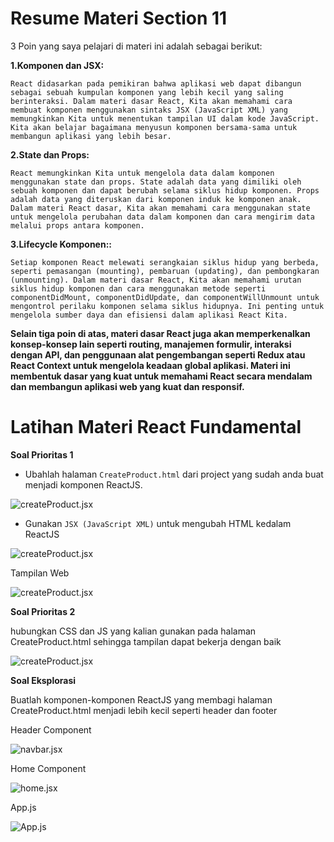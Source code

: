 # Resume Materi Section 11

3 Poin yang saya pelajari di materi ini adalah sebagai berikut: 


**1.Komponen dan JSX:**

    React didasarkan pada pemikiran bahwa aplikasi web dapat dibangun sebagai sebuah kumpulan komponen yang lebih kecil yang saling berinteraksi. Dalam materi dasar React, Kita akan memahami cara membuat komponen menggunakan sintaks JSX (JavaScript XML) yang memungkinkan Kita untuk menentukan tampilan UI dalam kode JavaScript. Kita akan belajar bagaimana menyusun komponen bersama-sama untuk membangun aplikasi yang lebih besar.
    
**2.State dan Props:**

    React memungkinkan Kita untuk mengelola data dalam komponen menggunakan state dan props. State adalah data yang dimiliki oleh sebuah komponen dan dapat berubah selama siklus hidup komponen. Props adalah data yang diteruskan dari komponen induk ke komponen anak. Dalam materi React dasar, Kita akan memahami cara menggunakan state untuk mengelola perubahan data dalam komponen dan cara mengirim data melalui props antara komponen.

**3.Lifecycle Komponen::**

    Setiap komponen React melewati serangkaian siklus hidup yang berbeda, seperti pemasangan (mounting), pembaruan (updating), dan pembongkaran (unmounting). Dalam materi dasar React, Kita akan memahami urutan siklus hidup komponen dan cara menggunakan metode seperti componentDidMount, componentDidUpdate, dan componentWillUnmount untuk mengontrol perilaku komponen selama siklus hidupnya. Ini penting untuk mengelola sumber daya dan efisiensi dalam aplikasi React Kita.


**Selain tiga poin di atas, materi dasar React juga akan memperkenalkan konsep-konsep lain seperti routing, manajemen formulir, interaksi dengan API, dan penggunaan alat pengembangan seperti Redux atau React Context untuk mengelola keadaan global aplikasi. Materi ini membentuk dasar yang kuat untuk memahami React secara mendalam dan membangun aplikasi web yang kuat dan responsif.**

# Latihan Materi React Fundamental

**Soal Prioritas 1** 

- Ubahlah halaman `CreateProduct.html` dari project yang sudah anda buat menjadi komponen ReactJS.

![createProduct.jsx](https://github.com/yuumens/react_Ahmad-Rizky-Has/blob/feat/React-Fundamental/11_React%20Fundamental/ScreenShots/Komponen%20createProduct.html%20di%20React%20JS.png)


- Gunakan `JSX (JavaScript XML)` untuk mengubah HTML kedalam ReactJS

![createProduct.jsx](https://github.com/yuumens/react_Ahmad-Rizky-Has/blob/feat/React-Fundamental/11_React%20Fundamental/ScreenShots/Penggunaan%20HTML%20to%20JSX.png)

Tampilan Web

![createProduct.jsx](https://github.com/yuumens/react_Ahmad-Rizky-Has/blob/feat/React-Fundamental/11_React%20Fundamental/ScreenShots/Tampilan%20createProduct%20di%20React%20JS.png)


**Soal Prioritas 2**

hubungkan CSS dan JS yang kalian gunakan pada halaman CreateProduct.html sehingga tampilan dapat bekerja dengan baik

![createProduct.jsx](https://github.com/yuumens/react_Ahmad-Rizky-Has/blob/feat/React-Fundamental/11_React%20Fundamental/ScreenShots/Menghubungkan%20JS%20dan%20CSS.png)


**Soal Eksplorasi**

Buatlah komponen-komponen ReactJS yang membagi halaman CreateProduct.html menjadi lebih kecil seperti header dan footer

Header Component

![navbar.jsx](https://github.com/yuumens/react_Ahmad-Rizky-Has/blob/feat/React-Fundamental/11_React%20Fundamental/ScreenShots/Navbar%20Component.png)

Home Component

![home.jsx](https://github.com/yuumens/react_Ahmad-Rizky-Has/blob/feat/React-Fundamental/11_React%20Fundamental/ScreenShots/Komponen%20createProduct.html%20di%20React%20JS.png)

App.js

![App.js](https://github.com/yuumens/react_Ahmad-Rizky-Has/blob/feat/React-Fundamental/11_React%20Fundamental/ScreenShots/App.js.png)
